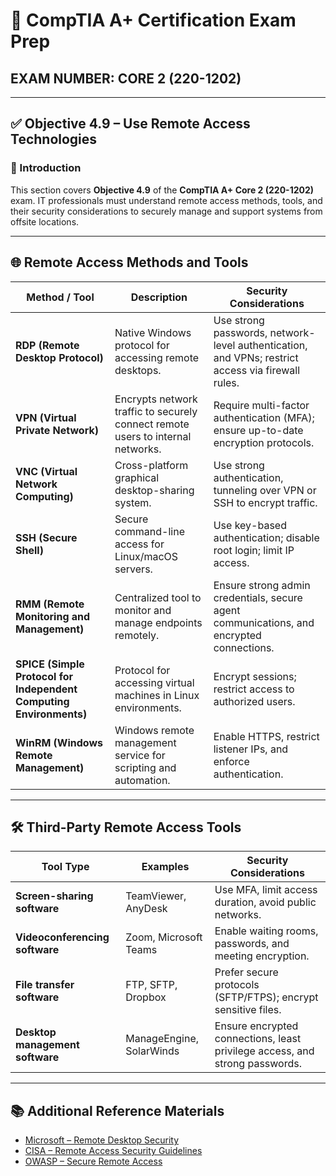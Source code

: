 # 🧠 CompTIA A+ Certification Exam Prep  
## EXAM NUMBER: CORE 2 (220-1202)

---

## ✅ Objective 4.9 – Use Remote Access Technologies

### 🎯 Introduction

This section covers **Objective 4.9** of the **CompTIA A+ Core 2 (220-1202)** exam. IT professionals must understand remote access methods, tools, and their security considerations to securely manage and support systems from offsite locations.

---

## 🌐 Remote Access Methods and Tools

| Method / Tool | Description | Security Considerations |
|---------------|-------------|------------------------|
| **RDP (Remote Desktop Protocol)** | Native Windows protocol for accessing remote desktops. | Use strong passwords, network-level authentication, and VPNs; restrict access via firewall rules. |
| **VPN (Virtual Private Network)** | Encrypts network traffic to securely connect remote users to internal networks. | Require multi-factor authentication (MFA); ensure up-to-date encryption protocols. |
| **VNC (Virtual Network Computing)** | Cross-platform graphical desktop-sharing system. | Use strong authentication, tunneling over VPN or SSH to encrypt traffic. |
| **SSH (Secure Shell)** | Secure command-line access for Linux/macOS servers. | Use key-based authentication; disable root login; limit IP access. |
| **RMM (Remote Monitoring and Management)** | Centralized tool to monitor and manage endpoints remotely. | Ensure strong admin credentials, secure agent communications, and encrypted connections. |
| **SPICE (Simple Protocol for Independent Computing Environments)** | Protocol for accessing virtual machines in Linux environments. | Encrypt sessions; restrict access to authorized users. |
| **WinRM (Windows Remote Management)** | Windows remote management service for scripting and automation. | Enable HTTPS, restrict listener IPs, and enforce authentication. |

---

## 🛠 Third-Party Remote Access Tools

| Tool Type | Examples | Security Considerations |
|-----------|---------|------------------------|
| **Screen-sharing software** | TeamViewer, AnyDesk | Use MFA, limit access duration, avoid public networks. |
| **Videoconferencing software** | Zoom, Microsoft Teams | Enable waiting rooms, passwords, and meeting encryption. |
| **File transfer software** | FTP, SFTP, Dropbox | Prefer secure protocols (SFTP/FTPS); encrypt sensitive files. |
| **Desktop management software** | ManageEngine, SolarWinds | Ensure encrypted connections, least privilege access, and strong passwords. |

---

## 📚 Additional Reference Materials

- [Microsoft – Remote Desktop Security](https://learn.microsoft.com/en-us/windows-server/remote/remote-desktop-services/security)  
- [CISA – Remote Access Security Guidelines](https://www.cisa.gov/resources-tools/resources/remote-access-security)  
- [OWASP – Secure Remote Access](https://owasp.org/www-project-secure-coding-practices/)  

